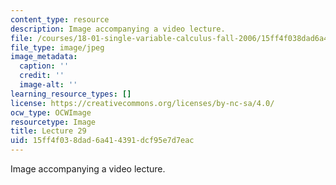 ```yaml
---
content_type: resource
description: Image accompanying a video lecture.
file: /courses/18-01-single-variable-calculus-fall-2006/15ff4f038dad6a414391dcf95e7d7eac_lec29.jpg
file_type: image/jpeg
image_metadata:
  caption: ''
  credit: ''
  image-alt: ''
learning_resource_types: []
license: https://creativecommons.org/licenses/by-nc-sa/4.0/
ocw_type: OCWImage
resourcetype: Image
title: Lecture 29
uid: 15ff4f03-8dad-6a41-4391-dcf95e7d7eac
---
```

Image accompanying a video lecture.